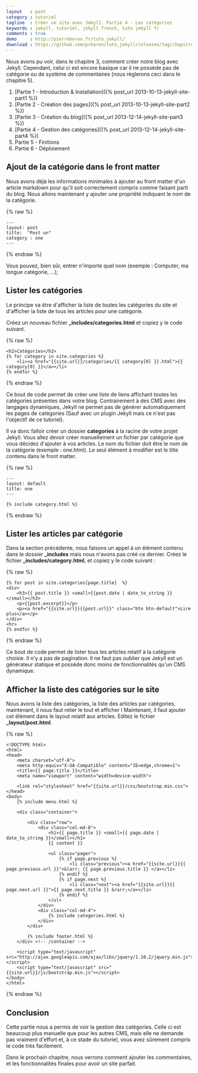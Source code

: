 ```yaml
---
layout   : post
category : tutoriel
tagline  : Créer un site avec Jekyll. Partie 4 - Les catégories
keywords : jekyll, tutoriel, jekyll french, tuto jekyll fr
comments : true
demo     : http://pierrebaron.fr/tuto_jekyll/
download : https://github.com/prbaron/tuto_jekyll/releases/tag/chapitre4
---
```


Nous avons pu voir, dans le chapitre 3, comment créer notre blog avec Jekyll. Cependant, celui ci est encore basique car il ne possède pas de catégorie ou de système de commentaires (nous règlerons ceci dans le chapitre 5). 

  1. [Partie 1 - Introduction & Installation]({% post_url 2013-10-13-jekyll-site-part1 %})
  2. [Partie 2 - Création des pages]({% post_url 2013-10-13-jekyll-site-part2 %})
  3. [Partie 3 - Création du blog]({% post_url 2013-12-14-jekyll-site-part3 %})
  4. [Partie 4 - Gestion des catégories]({% post_url 2013-12-14-jekyll-site-part4 %})
  5. Partie 5 - Finitions
  6. Partie 6 - Déploiement


## Ajout de la catégorie dans le front matter

Nous avons déjà les informations minimales à ajouter au front matter d'un article markdown pour qu'il soit correctement compris comme faisant parti du blog. Nous allons maintenant y ajouter une propriété indiquant le nom de la catégorie.

{% raw %}

    ---
    layout: post
    title:  "Post un"
    category : one
    ---
    
{% endraw %}

Vous pouvez, bien sûr, entrer n'importe quel nom (exemple : Computer, ma longue catégorie, ...);


## Lister les catégories

Le principe va être d'afficher la liste de toutes les catégories du site et d'afficher la liste de tous les articles pour une catégorie.

Créez un nouveau fichier **_includes/categories.html** et copiez y le code suivant.

{% raw %}

    <h2>Catégories</h2>
    {% for category in site.categories %}
        <li><a href="{{site.url}}/categories/{{ category[0] }}.html">{{ category[0] }}</a></li>
    {% endfor %}
    
{% endraw %}

Ce bout de code permet de créer une liste de liens affichant toutes les catégories présentes dans votre blog. Contrairement à des CMS avec des langages dynamiques, Jekyll ne permet pas de générer automatiquement les pages de catégories (Sauf avec un plugin Jekyll mais ce n'est pas l'objectif de ce tutoriel).

Il va donc falloir créer un dossier **categories** à la racine de votre projet Jekyll. Vous allez devoir créer manuellement un fichier par catégorie que vous décidez d'ajouter à vos articles. Le nom du fichier doit être le nom de la catégorie (exemple : one.html). Le seul élément à modifier est le title contenu dans le front matter.

{% raw %}

    ---
    layout: default
    title: one
    ---

    {% include category.html %}

{% endraw %}

## Lister les articles par catégorie
Dans la section précédente, nous faisons un appel à un élément contenu dans le dossier **_includes** mais nous n'avons pas créé ce dernier. Créez le fichier **_includes/category.html**, et copiez y le code suivant : 

{% raw %}

    {% for post in site.categories[page.title]  %} 
    <div>
        <h3>{{ post.title }} <small>{{post.date | date_to_string }}</small></h3>
        <p>{{post.excerpt}}</p>
        <p><a href="{{site.url}}{{post.url}}" class="btn btn-default">Lire plus</a></p>
    </div>
    <hr>   
    {% endfor %}

{% endraw %}

Ce bout de code permet de lister tous les articles relatif à la catégorie choisie. Il n'y a pas de pagination. Il ne faut pas oublier que Jekyll est un générateur statique et possède donc moins de fonctionnalités qu'un CMS dynamique.


## Afficher la liste des catégories sur le site

Nous avons la liste des catégories, la liste des articles par catégories, maintenant, il nous faut relier le tout et afficher l
Maintenant, il faut ajouter cet élément dans le layout relatif aux articles. Editez le fichier **_layout/post.html**.

{% raw %}

    <!DOCTYPE html>
    <html>
    <head>
        <meta charset="utf-8">
        <meta http-equiv="X-UA-Compatible" content="IE=edge,chrome=1">
        <title>{{ page.title }}</title>
        <meta name="viewport" content="width=device-width">

        <link rel="stylesheet" href="{{site.url}}/css/bootstrap.min.css">
    </head>
    <body>
        {% include menu.html %}

        <div class="container">

            <div class="row">
                <div class="col-md-8">
                    <h1>{{ page.title }} <small>{{ page.date | date_to_string }}</small></h1>
                    {{ content }}

                    <ul class="pager">
                        {% if page.previous %}
                            <li class="previous"><a href="{{site.url}}{{ page.previous.url }}">&larr; {{ page.previous.title }} </a></li>
                        {% endif %}
                        {% if page.next %}
                            <li class="next"><a href="{{site.url}}{{ page.next.url }}">{{ page.next.title }} &rarr;</a></li>
                        {% endif %} 
                    </ul>
                </div>
                <div class="col-md-4">
                    {% include categories.html %}
                </div>
            </div>
           
            {% include footer.html %}
        </div> <!-- /container -->

        <script type="text/javascript" src="http://ajax.googleapis.com/ajax/libs/jquery/1.10.2/jquery.min.js"></script>
        <script type="text/javascript" src="{{site.url}}/js/bootstrap.min.js"></script>
    </body>
    </html>
    
{% endraw %}
 
## Conclusion

Cette partie nous a permis de voir la gestion des catégories. Celle ci est beaucoup plus manuelle que pour les autres CMS, mais elle ne demande pas vraiment d'effort et, à ce stade du tutoriel, vous avez sûrement compris le code très facilement.

Dans le prochain chapitre, nous verrons comment ajouter les commentaires, et les fonctionnalités finales pour avoir un site parfait.